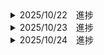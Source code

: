 <details><summary>2025/10/22　進捗</summary>
  国のAPIの実装 -> 100%
    すべての情報取得　ー＞　100%
    ユーザーの検索一致　ー＞　80%
  
  レイアウト 
    検索バーの実装　ー＞　50%
    　AutoComplete

    取得した国それぞれをカード化　ー＞　100%

    優先度1 -> 検索の実装 50% 課題: 動的ルーティングの仕組みの理解　今週100%予定
    優先度2 -> Azure　Translater実装 50%(以前仮実装済み)　今週着手予定
    優先度3 -> Azure Map実装 進捗なし 来週着手予定
    優先度4 -> UIデザインの整形 進捗なし

    できたら　ー＞　ページネーションの追加

</details>

<details><summary>2025/10/23　進捗</summary>
  検索の実装 100%
    学んだこと
      - オブジェクトの受け渡し
        - 親コンポーネントから子コンポーネントにオブジェクトの値を受け渡すとき、stateにnull変数を準備して、検索した値を代入。
        - その値を子コンポーネントで展開させて使うことでエラーが解消。
    
    問題点
      - 無理やり動的にルーティングをしようとしていた
      - Propsは子コンポーネントでの、動的に変更するのは難しい
      - データの流れを適宜確認していなかった。

Azure Translaterの実装　20%

優先度1 -> Azure　Translater実装 50%(以前仮実装済み)　本日から着手
優先度2 -> Azure Map実装 進捗なし 来週着手予定
優先度3 -> UIデザインの整形 進捗なし

</details>

<details><summary>2025/10/24　進捗</summary>
 Azure Translaterの実装　100%
    検索した国の情報の詳細を見る際に、該当する国を選択し、検索ボタンを押下した時にTranslate APIを発火させて翻訳した状態で子コンポーネント内で表示するように実装。
    現在地時刻を表示するときに、UTC-8:00のようなデータしかなかったので、日本時間を基準にして計算をして日付と時間を表示するように実装

優先度1 -> Azure Map実装 進捗なし 来週着手予定
優先度2 -> UIデザインの整形 進捗なし

</details>
